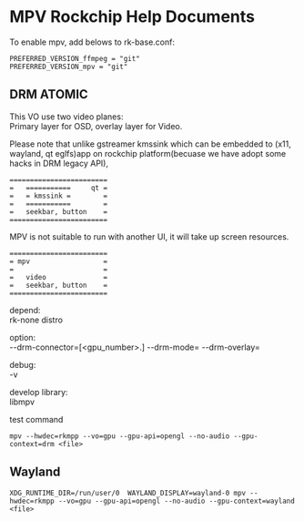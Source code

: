# MPV Rockchip Help Documents

To enable mpv, add belows to rk-base.conf:

    PREFERRED_VERSION_ffmpeg = "git"
    PREFERRED_VERSION_mpv = "git"
    

## DRM ATOMIC

This VO use two video planes:  
Primary layer for OSD, overlay layer for Video. 

Please note that unlike gstreamer kmssink which can be embedded to (x11, wayland, qt eglfs)app on rockchip platform(becuase we have adopt some hacks in DRM legacy API),
```
========================  
=   ===========     qt =  
=   = kmssink =        =  
=   ===========        =  
=   seekbar, button    =  
========================  
```
MPV is not suitable to run with another UI, it will take up screen resources.
```
========================  
= mpv                  =  
=                      =  
=   video              =  
=   seekbar, button    =  
========================  
```

depend:  
rk-none distro

option:  
--drm-connector=[<gpu_number>.]<name>
--drm-mode=<number>
--drm-overlay=<number>

debug:  
-v

develop library:  
libmpv

test command
```
mpv --hwdec=rkmpp --vo=gpu --gpu-api=opengl --no-audio --gpu-context=drm <file>
```

## Wayland
```
XDG_RUNTIME_DIR=/run/user/0  WAYLAND_DISPLAY=wayland-0 mpv --hwdec=rkmpp --vo=gpu --gpu-api=opengl --no-audio --gpu-context=wayland <file>
```